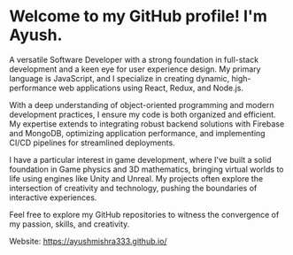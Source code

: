 ﻿# Welcome to my GitHub profile! I'm Ayush.

A versatile Software Developer with a strong foundation in full-stack development and a keen eye for user experience design. My primary language is JavaScript, and I specialize in creating dynamic, high-performance web applications using React, Redux, and Node.js.

With a deep understanding of object-oriented programming and modern development practices, I ensure my code is both organized and efficient. My expertise extends to integrating robust backend solutions with Firebase and MongoDB, optimizing application performance, and implementing CI/CD pipelines for streamlined deployments.

I have a particular interest in game development, where I've built a solid foundation in Game physics and 3D mathematics, bringing virtual worlds to life using engines like Unity and Unreal. My projects often explore the intersection of creativity and technology, pushing the boundaries of interactive experiences.

Feel free to explore my GitHub repositories to witness the convergence of my passion, skills, and creativity.

Website: https://ayushmishra333.github.io/
